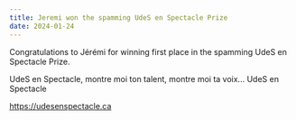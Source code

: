 ```yaml
---
title: Jeremi won the spamming UdeS en Spectacle Prize
date: 2024-01-24
---
```


Congratulations to Jérémi for winning first place in the spamming UdeS en Spectacle Prize.

<!--more-->

UdeS en Spectacle, montre moi ton talent, montre moi ta voix... UdeS en Spectacle

https://udesenspectacle.ca
